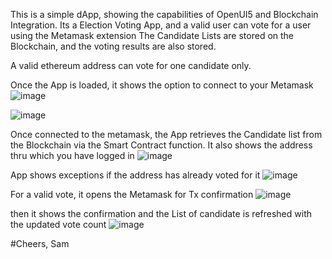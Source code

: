 This is a simple dApp, showing the capabilities of OpenUI5 and Blockchain Integration. Its a Election Voting App, and a valid user can vote for a user using the Metamask extension
The Candidate Lists are stored on the Blockchain, and the voting results are also stored. 

A valid ethereum address can vote for one candidate only. 

Once the App is loaded, it shows the option to connect to your Metamask
![image](https://user-images.githubusercontent.com/5169927/128874322-a7179a41-6d06-46bf-aded-c7a00fa4e9af.png)

![image](https://user-images.githubusercontent.com/5169927/128874491-0863b9ed-1135-4ad9-9a6a-70c3f3627f34.png)


Once connected to the metamask, the App retrieves the Candidate list from the Blockchain via the Smart Contract function. It also shows the address thru which you have logged in
![image](https://user-images.githubusercontent.com/5169927/128874592-22edf1ab-820f-4c4d-9464-d0734fd6c6df.png)

App shows exceptions if the address has already voted for it
![image](https://user-images.githubusercontent.com/5169927/128874702-5b2e1ff9-ab11-46db-b0ae-fc2c9b15bcc7.png)


For a valid vote, it opens the Metamask for Tx confirmation
![image](https://user-images.githubusercontent.com/5169927/128875018-e8b0898c-d40a-45b4-989d-bb9268be8d96.png)

then it shows the confirmation and the List of candidate is refreshed with the updated vote count
![image](https://user-images.githubusercontent.com/5169927/128875126-34c48015-3a89-4113-a8ba-1280fa544eae.png)


#Cheers, Sam
